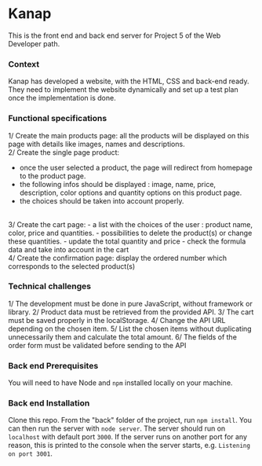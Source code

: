# Kanap #

This is the front end and back end server for Project 5 of the Web Developer path.

### Context ###

Kanap has developed a website, with the HTML, CSS and back-end ready.
They need to implement the website dynamically and set up a test plan once the implementation is done.

### Functional specifications ###

1/ Create the main products page: all the products will be displayed on this page with details like images, names and descriptions.</br>
2/ Create the single page product: 
  - once the user selected a product, the page will redirect from homepage to the product page. 
  - the following infos should be displayed : image, name, price, description, color options and quantity options on this product page. 
  - the choices should be taken into account properly.
</br>
3/ Create the cart page: 
  - a list with the choices of the user : product name, color, price and quantities. 
  - possibilities to delete the product(s) or change these quantities. 
  - update the total quantity and price
  - check the formula data and take into account in the cart
</br>
4/ Create the confirmation page: display the ordered number which corresponds to the selected product(s) 

### Technical challenges ###

1/ The development must be done in pure JavaScript, without framework or library.
2/ Product data must be retrieved from the provided API.
3/ The cart must be saved properly in the localStorage.
4/ Change the API URL depending on the chosen item.
5/ List the chosen items without duplicating unnecessarily them and calculate the total amount.
6/ The fields of the order form must be validated before sending to the API

### Back end Prerequisites ###

You will need to have Node and `npm` installed locally on your machine.

### Back end Installation ###

Clone this repo. From the "back" folder of the project, run `npm install`. You 
can then run the server with `node server`. 
The server should run on `localhost` with default port `3000`. If the
server runs on another port for any reason, this is printed to the
console when the server starts, e.g. `Listening on port 3001`.

